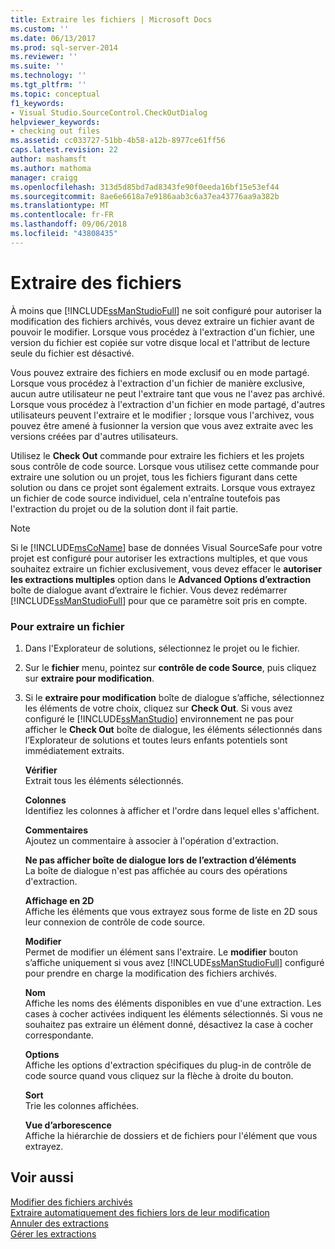 ```yaml
---
title: Extraire les fichiers | Microsoft Docs
ms.custom: ''
ms.date: 06/13/2017
ms.prod: sql-server-2014
ms.reviewer: ''
ms.suite: ''
ms.technology: ''
ms.tgt_pltfrm: ''
ms.topic: conceptual
f1_keywords:
- Visual Studio.SourceControl.CheckOutDialog
helpviewer_keywords:
- checking out files
ms.assetid: cc033727-51bb-4b58-a12b-8977ce61ff56
caps.latest.revision: 22
author: mashamsft
ms.author: mathoma
manager: craigg
ms.openlocfilehash: 313d5d85bd7ad8343fe90f0eeda16bf15e53ef44
ms.sourcegitcommit: 8ae6e6618a7e9186aab3c6a37ea43776aa9a382b
ms.translationtype: MT
ms.contentlocale: fr-FR
ms.lasthandoff: 09/06/2018
ms.locfileid: "43808435"
---
```

# <a name="check-out-files"></a>Extraire des fichiers
  À moins que [!INCLUDE[ssManStudioFull](../includes/ssmanstudiofull-md.md)] ne soit configuré pour autoriser la modification des fichiers archivés, vous devez extraire un fichier avant de pouvoir le modifier. Lorsque vous procédez à l'extraction d'un fichier, une version du fichier est copiée sur votre disque local et l'attribut de lecture seule du fichier est désactivé.  
  
 Vous pouvez extraire des fichiers en mode exclusif ou en mode partagé. Lorsque vous procédez à l'extraction d'un fichier de manière exclusive, aucun autre utilisateur ne peut l'extraire tant que vous ne l'avez pas archivé. Lorsque vous procédez à l'extraction d'un fichier en mode partagé, d'autres utilisateurs peuvent l'extraire et le modifier ; lorsque vous l'archivez, vous pouvez être amené à fusionner la version que vous avez extraite avec les versions créées par d'autres utilisateurs.  
  
 Utilisez le **Check Out** commande pour extraire les fichiers et les projets sous contrôle de code source. Lorsque vous utilisez cette commande pour extraire une solution ou un projet, tous les fichiers figurant dans cette solution ou dans ce projet sont également extraits. Lorsque vous extrayez un fichier de code source individuel, cela n'entraîne toutefois pas l'extraction du projet ou de la solution dont il fait partie.  
  
> [!NOTE]  
>  Si le [!INCLUDE[msCoName](../includes/msconame-md.md)] base de données Visual SourceSafe pour votre projet est configuré pour autoriser les extractions multiples, et que vous souhaitez extraire un fichier exclusivement, vous devez effacer le **autoriser les extractions multiples** option dans le  **Advanced Options d’extraction** boîte de dialogue avant d’extraire le fichier. Vous devez redémarrer [!INCLUDE[ssManStudioFull](../includes/ssmanstudiofull-md.md)] pour que ce paramètre soit pris en compte.  
  
### <a name="to-check-out-a-file"></a>Pour extraire un fichier  
  
1.  Dans l'Explorateur de solutions, sélectionnez le projet ou le fichier.  
  
2.  Sur le **fichier** menu, pointez sur **contrôle de code Source**, puis cliquez sur **extraire pour modification**.  
  
3.  Si le **extraire pour modification** boîte de dialogue s’affiche, sélectionnez les éléments de votre choix, cliquez sur **Check Out**. Si vous avez configuré le [!INCLUDE[ssManStudio](../includes/ssmanstudio-md.md)] environnement ne pas pour afficher le **Check Out** boîte de dialogue, les éléments sélectionnés dans l’Explorateur de solutions et toutes leurs enfants potentiels sont immédiatement extraits.  
  
     **Vérifier**  
     Extrait tous les éléments sélectionnés.  
  
     **Colonnes**  
     Identifiez les colonnes à afficher et l'ordre dans lequel elles s'affichent.  
  
     **Commentaires**  
     Ajoutez un commentaire à associer à l'opération d'extraction.  
  
     **Ne pas afficher boîte de dialogue lors de l’extraction d’éléments**  
     La boîte de dialogue n'est pas affichée au cours des opérations d'extraction.  
  
     **Affichage en 2D**  
     Affiche les éléments que vous extrayez sous forme de liste en 2D sous leur connexion de contrôle de code source.  
  
     **Modifier**  
     Permet de modifier un élément sans l'extraire. Le **modifier** bouton s’affiche uniquement si vous avez [!INCLUDE[ssManStudioFull](../includes/ssmanstudiofull-md.md)] configuré pour prendre en charge la modification des fichiers archivés.  
  
     **Nom**  
     Affiche les noms des éléments disponibles en vue d'une extraction. Les cases à cocher activées indiquent les éléments sélectionnés. Si vous ne souhaitez pas extraire un élément donné, désactivez la case à cocher correspondante.  
  
     **Options**  
     Affiche les options d'extraction spécifiques du plug-in de contrôle de code source quand vous cliquez sur la flèche à droite du bouton.  
  
     **Sort**  
     Trie les colonnes affichées.  
  
     **Vue d’arborescence**  
     Affiche la hiérarchie de dossiers et de fichiers pour l'élément que vous extrayez.  
  
## <a name="see-also"></a>Voir aussi  
 [Modifier des fichiers archivés](../../2014/database-engine/edit-checked-in-files.md)   
 [Extraire automatiquement des fichiers lors de leur modification](../../2014/database-engine/automatically-check-out-files-upon-edit.md)   
 [Annuler des extractions](../../2014/database-engine/undo-checkouts.md)   
 [Gérer les extractions](../../2014/database-engine/manage-checkouts.md)  
  
  
